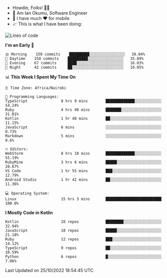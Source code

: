 
* Howdie, Folks! 👋🤓
* 🤪 Am Ian Okumu, Software Engineer
* 📱 I have much ❤️ for mobile
* 📈 This is what I have been doing:
  
<!-- <a href="https://otsembo.github.io/OtsemboPortfolio/" style="margin-right:.5%; margin-top=.5%;">
  <img align="center" src="https://github-readme-stats.vercel.app/api/top-langs/?username=otsembo&layout=compact" />
</a> -->

<!--START_SECTION:waka-->
![Lines of code](https://img.shields.io/badge/From%20Hello%20World%20I%27ve%20Written-785%20Thousand%20lines%20of%20code-blue)

**I'm an Early 🐤** 

```text
🌞 Morning    159 commits    █████████░░░░░░░░░░░░░░░░   38.04% 
🌆 Daytime    150 commits    █████████░░░░░░░░░░░░░░░░   35.89% 
🌃 Evening    67 commits     ████░░░░░░░░░░░░░░░░░░░░░   16.03% 
🌙 Night      42 commits     ██░░░░░░░░░░░░░░░░░░░░░░░   10.05%

```


📊 **This Week I Spent My Time On** 

```text
⌚︎ Time Zone: Africa/Nairobi

💬 Programming Languages: 
TypeScript               8 hrs 9 mins        █████████████░░░░░░░░░░░░   54.24% 
Ruby                     4 hrs 40 mins       ███████░░░░░░░░░░░░░░░░░░   31.01% 
Kotlin                   1 hr 40 mins        ██░░░░░░░░░░░░░░░░░░░░░░░   11.15% 
JavaScript               6 mins              ░░░░░░░░░░░░░░░░░░░░░░░░░   0.73% 
Markdown                 5 mins              ░░░░░░░░░░░░░░░░░░░░░░░░░   0.6%

🔥 Editors: 
WebStorm                 8 hrs 18 mins       █████████████░░░░░░░░░░░░   55.19% 
RubyMine                 3 hrs 6 mins        █████░░░░░░░░░░░░░░░░░░░░   20.67% 
VS Code                  1 hr 55 mins        ███░░░░░░░░░░░░░░░░░░░░░░   12.79% 
Android Studio           1 hr 42 mins        ██░░░░░░░░░░░░░░░░░░░░░░░   11.36%

💻 Operating System: 
Linux                    15 hrs 3 mins       █████████████████████████   100.0%

```

**I Mostly Code in Kotlin** 

```text
Kotlin                   28 repos            ████████░░░░░░░░░░░░░░░░░   32.94% 
JavaScript               18 repos            █████░░░░░░░░░░░░░░░░░░░░   21.18% 
Ruby                     12 repos            ███░░░░░░░░░░░░░░░░░░░░░░   14.12% 
TypeScript               9 repos             ██░░░░░░░░░░░░░░░░░░░░░░░   10.59% 
Python                   6 repos             █░░░░░░░░░░░░░░░░░░░░░░░░   7.06%

```



 Last Updated on 25/10/2022 18:54:45 UTC
<!--END_SECTION:waka-->

<br />
<br />
<br />
<br />
<br />
  
  </div>
<!---
otsembo/otsembo is a ✨ special ✨ repository because its `README.md` (this file) appears on your GitHub profile.
You can click the Preview link to take a look at your changes.
--->
